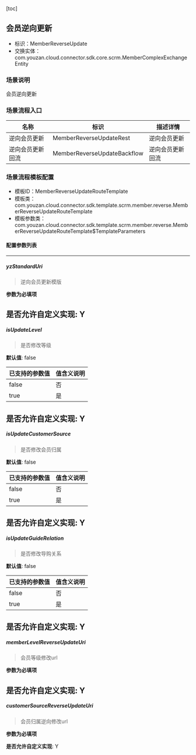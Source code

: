 [toc]

## 会员逆向更新
- 标识：MemberReverseUpdate
- 交换实体：com.youzan.cloud.connector.sdk.core.scrm.MemberComplexExchangeEntity
### 场景说明
会员逆向更新
### 场景流程入口

名称 | 标识 | 描述详情
---|---|---
逆向会员更新 | MemberReverseUpdateRest | 逆向会员更新
逆向会员更新回流 | MemberReverseUpdateBackflow | 逆向会员更新回流

### 场景流程模板配置
- 模板ID：MemberReverseUpdateRouteTemplate
- 模板类：com.youzan.cloud.connector.sdk.template.scrm.member.reverse.MemberReverseUpdateRouteTemplate
- 模板参数类：com.youzan.cloud.connector.sdk.template.scrm.member.reverse.MemberReverseUpdateRouteTemplate$TemplateParameters

#### 配置参数列表

---
##### yzStandardUri
> 逆向会员更新模版

**参数为必填项**


**是否允许自定义实现**: Y
---
##### isUpdateLevel
> 是否修改等级

**默认值**: false

已支持的参数值 | 值含义说明
---|---
false | 否
true | 是

**是否允许自定义实现**: Y
---
##### isUpdateCustomerSource
> 是否修改会员归属

**默认值**: false

已支持的参数值 | 值含义说明
---|---
false | 否
true | 是

**是否允许自定义实现**: Y
---
##### isUpdateGuideRelation
> 是否修改导购关系

**默认值**: false

已支持的参数值 | 值含义说明
---|---
false | 否
true | 是

**是否允许自定义实现**: Y
---
##### memberLevelReverseUpdateUri
> 会员等级修改url

**参数为必填项**


**是否允许自定义实现**: Y
---
##### customerSourceReverseUpdateUri
> 会员归属逆向修改url

**参数为必填项**


**是否允许自定义实现**: Y

